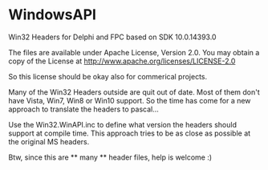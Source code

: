 # WindowsAPI
Win32 Headers for Delphi and FPC
based on SDK 10.0.14393.0

The files are available under Apache License, Version 2.0.
You may obtain a copy of the License at
       http://www.apache.org/licenses/LICENSE-2.0

So this license should be okay also for commerical projects.
	   
Many of the Win32 Headers outside are quit out of date. Most of them don't have Vista, Win7, Win8 or Win10 support.
So the time has come for a new approach to translate the headers to pascal...

Use the Win32.WinAPI.inc to define what version the headers should support at compile time. This approach tries to 
be as close as possible at the original MS headers.

Btw, since this are ** many ** header files, help is welcome :)